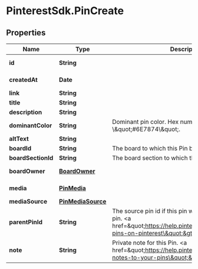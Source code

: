 # PinterestSdk.PinCreate

## Properties

Name | Type | Description | Notes
------------ | ------------- | ------------- | -------------
**id** | **String** |  | [optional] [readonly] 
**createdAt** | **Date** |  | [optional] [readonly] 
**link** | **String** |  | [optional] 
**title** | **String** |  | [optional] 
**description** | **String** |  | [optional] 
**dominantColor** | **String** | Dominant pin color. Hex number, e.g. \\\&quot;#6E7874\\\&quot;. | [optional] 
**altText** | **String** |  | [optional] 
**boardId** | **String** | The board to which this Pin belongs. | [optional] 
**boardSectionId** | **String** | The board section to which this Pin belongs. | [optional] 
**boardOwner** | [**BoardOwner**](BoardOwner.md) |  | [optional] [readonly] 
**media** | [**PinMedia**](PinMedia.md) |  | [optional] [readonly] 
**mediaSource** | [**PinMediaSource**](PinMediaSource.md) |  | [optional] 
**parentPinId** | **String** | The source pin id if this pin was saved from another pin. &lt;a href&#x3D;\&quot;https://help.pinterest.com/article/save-pins-on-pinterest\&quot;&gt;Learn more&lt;/a&gt;. | [optional] 
**note** | **String** | Private note for this Pin. &lt;a href&#x3D;\&quot;https://help.pinterest.com/en/article/add-notes-to-your-pins\&quot;&gt;Learn more&lt;/a&gt;. | [optional] 


